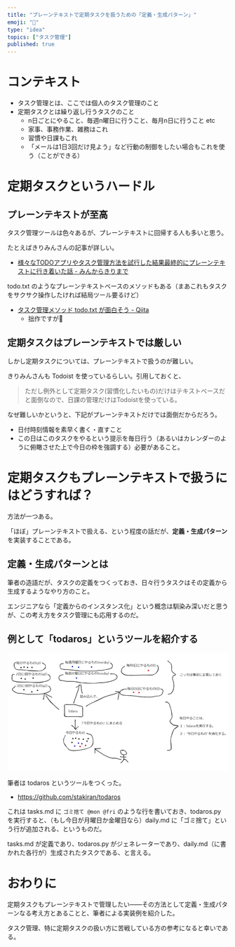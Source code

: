 ```yaml
---
title: "プレーンテキストで定期タスクを扱うための「定義・生成パターン」"
emoji: "📝"
type: "idea"
topics: ["タスク管理"]
published: true
---
```


# コンテキスト
- タスク管理とは、ここでは個人のタスク管理のこと
- 定期タスクとは繰り返し行うタスクのこと
    - n日ごとにやること、毎週n曜日に行うこと、毎月n日に行うこと etc
    - 家事、事務作業、雑務はこれ
    - 習慣や日課もこれ
    - 「メールは1日3回だけ見よう」など行動の制御をしたい場合もこれを使う（ことができる）

# 定期タスクというハードル

## プレーンテキストが至高
タスク管理ツールは色々あるが、プレーンテキストに回帰する人も多いと思う。

たとえばきりみんさんの記事が詳しい。

- [様々なTODOアプリやタスク管理方法を試行した結果最終的にプレーンテキストに行き着いた話 - みんからきりまで](https://kirimin.hatenablog.com/entry/2019/08/06/190809)

todo.txt のようなプレーンテキストベースのメソッドもある（まあこれもタスクをサクサク操作したければ結局ツール要るけど）

- [タスク管理メソッド todo.txt が面白そう - Qiita](https://qiita.com/sta/items/0f72c9c956cf05df8141)
    - 拙作ですが🐰

## 定期タスクはプレーンテキストでは厳しい
しかし定期タスクについては、プレーンテキストで扱うのが難しい。

きりみんさんも Todoist を使っているらしい。引用しておくと、

> ただし例外として定期タスク(習慣化したいもの)だけはテキストベースだと面倒なので、日課の管理だけはTodoistを使っている。

なぜ難しいかというと、下記がプレーンテキストだけでは面倒だからだろう。

- 日付時刻情報を素早く書く・直すこと
- この日はこのタスクをやるという提示を毎日行う（あるいはカレンダーのように俯瞰させた上で今日の枠を強調する）必要があること。

# 定期タスクもプレーンテキストで扱うにはどうすれば？
方法が一つある。

「ほぼ」プレーンテキストで扱える、という程度の話だが、**定義・生成パターン** を実装することである。

## 定義・生成パターンとは
筆者の造語だが、タスクの定義をつくっておき、日々行うタスクはその定義から生成するようなやり方のこと。

エンジニアなら「定義からのインスタンス化」という概念は馴染み深いだと思うが、この考え方をタスク管理にも応用するのだ。

## 例として「todaros」というツールを紹介する
![](/images/220615_141451.png)

筆者は todaros というツールをつくった。

- https://github.com/stakiran/todaros

これは tasks.md に `ゴミ捨て @mon @fri` のような行を書いておき、todaros.py を実行すると、（もし今日が月曜日か金曜日なら）daily.md に「ゴミ捨て」という行が追加される、というものだ。

tasks.md が定義であり、todaros.py がジェネレーターであり、daily.md（に書かれた各行が）生成されたタスクである、と言える。

# おわりに
定期タスクもプレーンテキストで管理したい――その方法として定義・生成パターンなる考え方とあることと、筆者による実装例を紹介した。

タスク管理、特に定期タスクの扱い方に苦戦している方の参考になると幸いである。
